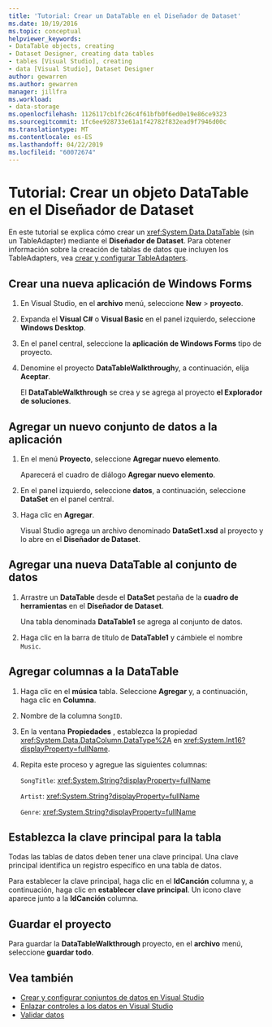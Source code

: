 ```yaml
---
title: 'Tutorial: Crear un DataTable en el Diseñador de Dataset'
ms.date: 10/19/2016
ms.topic: conceptual
helpviewer_keywords:
- DataTable objects, creating
- Dataset Designer, creating data tables
- tables [Visual Studio], creating
- data [Visual Studio], Dataset Designer
author: gewarren
ms.author: gewarren
manager: jillfra
ms.workload:
- data-storage
ms.openlocfilehash: 1126117cb1fc26c4f61bfb0f6ed0e19e86ce9323
ms.sourcegitcommit: 1fc6ee928733e61a1f42782f832ead9f7946d00c
ms.translationtype: MT
ms.contentlocale: es-ES
ms.lasthandoff: 04/22/2019
ms.locfileid: "60072674"
---
```

# <a name="walkthrough-create-a-datatable-in-the-dataset-designer"></a>Tutorial: Crear un objeto DataTable en el Diseñador de Dataset

En este tutorial se explica cómo crear un <xref:System.Data.DataTable> (sin un TableAdapter) mediante el **Diseñador de Dataset**. Para obtener información sobre la creación de tablas de datos que incluyen los TableAdapters, vea [crear y configurar TableAdapters](../data-tools/create-and-configure-tableadapters.md).

## <a name="create-a-new-windows-forms-application"></a>Crear una nueva aplicación de Windows Forms

1. En Visual Studio, en el **archivo** menú, seleccione **New** > **proyecto**.

2. Expanda el **Visual C#** o **Visual Basic** en el panel izquierdo, seleccione **Windows Desktop**.

3. En el panel central, seleccione la **aplicación de Windows Forms** tipo de proyecto.

4. Denomine el proyecto **DataTableWalkthrough**y, a continuación, elija **Aceptar**.

     El **DataTableWalkthrough** se crea y se agrega al proyecto **el Explorador de soluciones**.

## <a name="add-a-new-dataset-to-the-application"></a>Agregar un nuevo conjunto de datos a la aplicación

1. En el menú **Proyecto**, seleccione **Agregar nuevo elemento**.

     Aparecerá el cuadro de diálogo **Agregar nuevo elemento**.

2. En el panel izquierdo, seleccione **datos**, a continuación, seleccione **DataSet** en el panel central.

3. Haga clic en **Agregar**.

     Visual Studio agrega un archivo denominado **DataSet1.xsd** al proyecto y lo abre en el **Diseñador de Dataset**.

## <a name="add-a-new-datatable-to-the-dataset"></a>Agregar una nueva DataTable al conjunto de datos

1. Arrastre un **DataTable** desde el **DataSet** pestaña de la **cuadro de herramientas** en el **Diseñador de Dataset**.

     Una tabla denominada **DataTable1** se agrega al conjunto de datos.

2. Haga clic en la barra de título de **DataTable1** y cámbiele el nombre `Music`.

## <a name="add-columns-to-the-datatable"></a>Agregar columnas a la DataTable

1. Haga clic en el **música** tabla. Seleccione **Agregar** y, a continuación, haga clic en **Columna**.

2. Nombre de la columna `SongID`.

3. En la ventana **Propiedades** , establezca la propiedad <xref:System.Data.DataColumn.DataType%2A> en <xref:System.Int16?displayProperty=fullName>.

4. Repita este proceso y agregue las siguientes columnas:

     `SongTitle`: <xref:System.String?displayProperty=fullName>

     `Artist`: <xref:System.String?displayProperty=fullName>

     `Genre`: <xref:System.String?displayProperty=fullName>

## <a name="set-the-primary-key-for-the-table"></a>Establezca la clave principal para la tabla

Todas las tablas de datos deben tener una clave principal. Una clave principal identifica un registro específico en una tabla de datos.

Para establecer la clave principal, haga clic en el **IdCanción** columna y, a continuación, haga clic en **establecer clave principal**. Un icono clave aparece junto a la **IdCanción** columna.

## <a name="save-your-project"></a>Guardar el proyecto

Para guardar la **DataTableWalkthrough** proyecto, en el **archivo** menú, seleccione **guardar todo**.

## <a name="see-also"></a>Vea también

- [Crear y configurar conjuntos de datos en Visual Studio](../data-tools/create-and-configure-datasets-in-visual-studio.md)
- [Enlazar controles a los datos en Visual Studio](../data-tools/bind-controls-to-data-in-visual-studio.md)
- [Validar datos](../data-tools/validate-data-in-datasets.md)